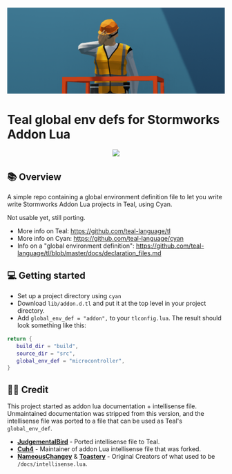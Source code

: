 ![In-Game Screenshot](imgs/1.png)

# Teal global env defs for Stormworks Addon Lua

<div align="center">
    <img src="https://img.shields.io/badge/Stormworks-Build%20and%20Rescue-blue?style=for-the-badge">
</div>

## 📚 Overview
A simple repo containing a global environment definition file to let you write write Stormworks Addon Lua projects in Teal, using Cyan.

Not usable yet, still porting.

- More info on Teal: https://github.com/teal-language/tl
- More info on Cyan: https://github.com/teal-language/cyan
- Info on a "global environment definition": https://github.com/teal-language/tl/blob/master/docs/declaration_files.md

## 💻 Getting started
- Set up a project directory using `cyan`
- Download `lib/addon.d.tl` and put it at the top level in your project directory.
- Add `global_env_def = "addon",` to your `tlconfig.lua`. The result should look something like this:
```lua
return {
   build_dir = "build",
   source_dir = "src",
   global_env_def = "microcontroller",
}
```

## 👨‍🦱 Credit
This project started as addon lua documentation + intellisense file. Unmaintained documentation was stripped from this version, and the intellisense file was ported to a file that can be used as Teal's `global_env_def`.
- **[JudgementalBird](https://github.com/JudgementalBird)** - Ported intellisense file to Teal.
- **[Cuh4](https://github.com/Cuh4)** - Maintainer of addon Lua intellisense file that was forked.
- **[NameousChangey](https://github.com/nameouschangey)** & **[Toastery](https://github.com/Toast732)** - Original Creators of what used to be `/docs/intellisense.lua`.